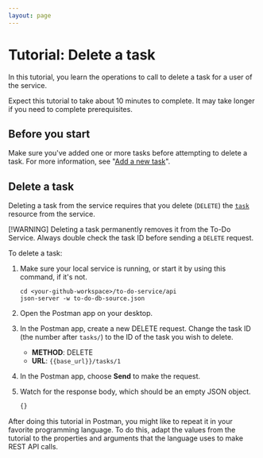 ```yaml
---
layout: page
---
```


# Tutorial: Delete a task

In this tutorial, you learn the operations to call to delete a task for a user of the service.

Expect this tutorial to take about 10 minutes to complete. It may take longer if you need to complete prerequisites.

## Before you start

Make sure you've added one or more tasks before attempting to delete a task. For more information, see "[Add a new task](add-a-new-task)".

## Delete a task

Deleting a task from the service requires that you delete (`DELETE`) the [`task`](../api/task.md) resource from the service.

[!WARNING] Deleting a task permanently removes it from the To-Do Service. Always double check the task ID before sending a `DELETE` request.

To delete a task:

1. Make sure your local service is running, or start it by using this command, if it's not.

    ```shell
    cd <your-github-workspace>/to-do-service/api
    json-server -w to-do-db-source.json
    ```

1. Open the Postman app on your desktop.
1. In the Postman app, create a new DELETE request. Change the task ID (the number after `tasks/`) to the ID of the task you wish to delete.
    * **METHOD**: DELETE
    * **URL**: `{{base_url}}/tasks/1`

1. In the Postman app, choose **Send** to make the request.
1. Watch for the response body, which should be an empty JSON object.

    ```js
    {}
    ```

After doing this tutorial in Postman, you might like to repeat it in
your favorite programming language. To do this, adapt the values from
the tutorial to the properties and arguments that the language uses to
make REST API calls.
